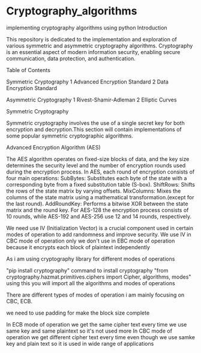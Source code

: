 # Cryptography_algorithms
 implementing cryptography algorithms using python
Introduction

This repository is dedicated to the implementation and exploration of various symmetric and asymmetric cryptography algorithms. Cryptography is an essential aspect of modern information security, enabling secure communication, data protection, and authentication.

Table of Contents

Symmetric Cryptography
1 Advanced Encryption Standard
2 Data Encryption Standard

Asymmetric Cryptography
1 Rivest-Shamir-Adleman
2 Elliptic Curves

Symmetric Cryptography

Symmetric cryptography involves the use of a single secret key for both encryption and decryption.This section will contain implementations of some popular symmetric cryptographic algorithms.

Advanced Encryption Algorithm (AES)

The AES algorithm operates on fixed-size blocks of data, and the key size determines the security level and the number of encryption rounds used during the encryption process.
In AES, each round of encryption consists of four main operations:
SubBytes: Substitutes each byte of the state with a corresponding byte from a fixed substitution table (S-box).
ShiftRows: Shifts the rows of the state matrix by varying offsets.
MixColumns: Mixes the columns of the state matrix using a mathematical transformation.(except for the last round).
AddRoundKey: Performs a bitwise XOR between the state matrix and the round key. 
For AES-128 the encryption process consists of 10 rounds, while AES-192 and AES-256 use 12 and 14 rounds, respectively.

We need use IV (Initialization Vector) is a crucial component used in certain modes of operation to add randomness and improve security. 
We use IV in CBC mode of operation only 
we don't use in EBC mode of operation because it encrypts each block of plaintext independently 

As i am using cryptography library for different modes of operations

"pip install cryptography" command to install cryptography 
"from cryptography.hazmat.primitives.ciphers import Cipher, algorithms, modes" using this you will import all the algorithms and modes of operations

There are different types of modes of operation i am mainly focusing on  CBC, ECB.

we need to use padding for make the block size complete 

In ECB mode of operation we get the same cipher text every time we use same key and same plaintext so it's not used more
In CBC mode of operation we get different cipher text every time even though we use samke key and plain text so it is used in wide range of applications


